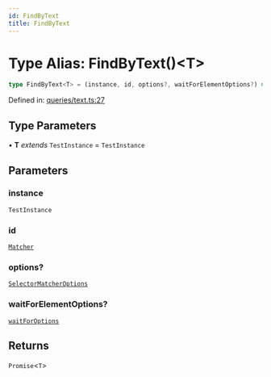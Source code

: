 ```yaml
---
id: FindByText
title: FindByText
---
```


<!-- DO NOT EDIT: this page is autogenerated from the type comments -->

# Type Alias: FindByText()\<T\>

```ts
type FindByText<T> = (instance, id, options?, waitForElementOptions?) => Promise<T>;
```

Defined in: [queries/text.ts:27](https://github.com/Romulad/cli-testing-library/blob/main/packages/cli-testing-library/src/queries/text.ts#L27)

## Type Parameters

• **T** *extends* `TestInstance` = `TestInstance`

## Parameters

### instance

`TestInstance`

### id

[`Matcher`](../../../type-aliases/matcher.md)

### options?

[`SelectorMatcherOptions`](../../../interfaces/selectormatcheroptions.md)

### waitForElementOptions?

[`waitForOptions`](../../../interfaces/waitforoptions.md)

## Returns

`Promise`\<`T`\>
